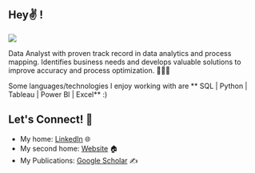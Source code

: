 ## Hey✌️ !  

<img src ="C:\Users\cm105\Desktop\DataServers.jpg"/>

Data Analyst with proven track record in data analytics and
process mapping. Identifies business needs and develops valuable solutions to improve
accuracy and process optimization. 👨🏻‍💻
 
Some languages/technologies I enjoy working with are ** SQL | Python | Tableau | Power Bl | Excel** :)  

## Let's Connect! 🤝

- My home: <a href="https://www.linkedin.com/in/christopher-martinez504/">LinkedIn</a> 🌐
- My second home: <a href="https://mckolu.github.io/">Website</a>  🏠 
- My Publications: <a href="https://scholar.google.com/citations?user=Lfj38jUAAAAJ&hl=en">Google Scholar</a> ✍️

<b>
